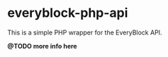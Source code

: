 # everyblock-php-api

This is a simple PHP wrapper for the EveryBlock API.

__@TODO more info here__

